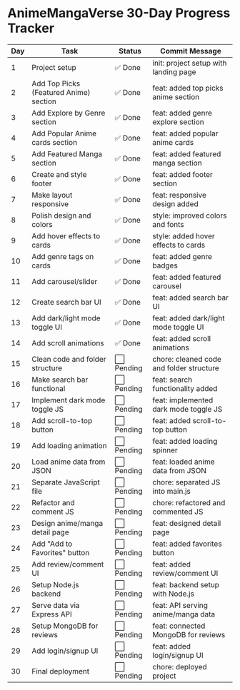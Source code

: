 # AnimeMangaVerse 30-Day Progress Tracker

| Day | Task                           | Status    | Commit Message                        |
|-----|--------------------------------|-----------|-------------------------------------|
| 1   | Project setup                  | ✅ Done   | init: project setup with landing page |
| 2   | Add Top Picks (Featured Anime) section | ✅ Done | feat: added top picks anime section  |
| 3   | Add Explore by Genre section   | ✅ Done   | feat: added genre explore section     |
| 4   | Add Popular Anime cards section| ✅ Done   | feat: added popular anime cards       |
| 5   | Add Featured Manga section     | ✅ Done   | feat: added featured manga section    |
| 6   | Create and style footer        | ✅ Done   | feat: added footer section             |
| 7   | Make layout responsive         | ✅ Done   | feat: responsive design added          |
| 8   | Polish design and colors       | ✅ Done   | style: improved colors and fonts       |
| 9   | Add hover effects to cards     | ✅ Done   | style: added hover effects to cards    |
| 10  | Add genre tags on cards        | ✅ Done   | feat: added genre badges               |
| 11  | Add carousel/slider            | ✅ Done   | feat: added featured carousel          |
| 12  | Create search bar UI           | ✅ Done   | feat: added search bar UI              |
| 13  | Add dark/light mode toggle UI  | ✅ Done   | feat: added dark/light mode toggle UI |
| 14  | Add scroll animations          | ✅ Done   | feat: added scroll animations          |
| 15  | Clean code and folder structure| ⬜ Pending | chore: cleaned code and folder structure |
| 16  | Make search bar functional     | ⬜ Pending | feat: search functionality added       |
| 17  | Implement dark mode toggle JS  | ⬜ Pending | feat: implemented dark mode toggle JS |
| 18  | Add scroll-to-top button       | ⬜ Pending | feat: added scroll-to-top button       |
| 19  | Add loading animation          | ⬜ Pending | feat: added loading spinner            |
| 20  | Load anime data from JSON      | ⬜ Pending | feat: loaded anime data from JSON      |
| 21  | Separate JavaScript file       | ⬜ Pending | chore: separated JS into main.js       |
| 22  | Refactor and comment JS        | ⬜ Pending | chore: refactored and commented JS     |
| 23  | Design anime/manga detail page | ⬜ Pending | feat: designed detail page              |
| 24  | Add "Add to Favorites" button  | ⬜ Pending | feat: added favorites button           |
| 25  | Add review/comment UI          | ⬜ Pending | feat: added review/comment UI           |
| 26  | Setup Node.js backend          | ⬜ Pending | feat: backend setup with Node.js        |
| 27  | Serve data via Express API     | ⬜ Pending | feat: API serving anime/manga data      |
| 28  | Setup MongoDB for reviews      | ⬜ Pending | feat: connected MongoDB for reviews     |
| 29  | Add login/signup UI            | ⬜ Pending | feat: added login/signup UI             |
| 30  | Final deployment               | ⬜ Pending | chore: deployed project                  |

